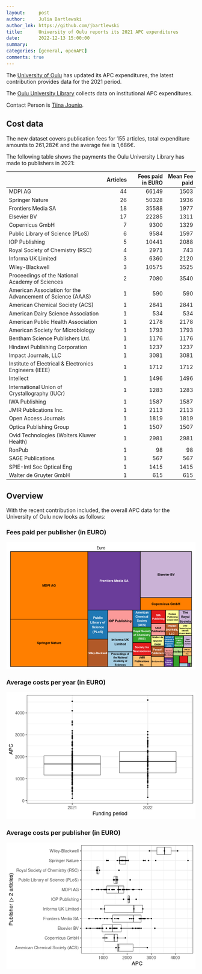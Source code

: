 ```yaml
---
layout:     post
author:     Julia Bartlewski
author_lnk: https://github.com/jbartlewski
title:      University of Oulu reports its 2021 APC expenditures
date:       2022-12-13 15:00:00
summary:    
categories: [general, openAPC]
comments: true
---
```





The [University of Oulu](https://www.oulu.fi/en) has updated its APC expenditures, the latest contribution provides data for the 2021 period.

The [Oulu University Library](https://www.oulu.fi/en/university/library) collects data on institutional APC expenditures.

Contact Person is [Tiina Jounio](mailto:Tiina.Jounio@oulu.fi).

## Cost data


The new dataset covers publication fees for 155 articles, total expenditure amounts to 261,282€ and the average fee is 1,686€.

The following table shows the payments the Oulu University Library has made to publishers in 2021:


|                                                           | Articles| Fees paid in EURO| Mean Fee paid|
|:----------------------------------------------------------|--------:|-----------------:|-------------:|
|MDPI AG                                                    |       44|             66149|          1503|
|Springer Nature                                            |       26|             50328|          1936|
|Frontiers Media SA                                         |       18|             35588|          1977|
|Elsevier BV                                                |       17|             22285|          1311|
|Copernicus GmbH                                            |        7|              9300|          1329|
|Public Library of Science (PLoS)                           |        6|              9584|          1597|
|IOP Publishing                                             |        5|             10441|          2088|
|Royal Society of Chemistry (RSC)                           |        4|              2971|           743|
|Informa UK Limited                                         |        3|              6360|          2120|
|Wiley-Blackwell                                            |        3|             10575|          3525|
|Proceedings of the National Academy of Sciences            |        2|              7080|          3540|
|American Association for the Advancement of Science (AAAS) |        1|               590|           590|
|American Chemical Society (ACS)                            |        1|              2841|          2841|
|American Dairy Science Association                         |        1|               534|           534|
|American Public Health Association                         |        1|              2178|          2178|
|American Society for Microbiology                          |        1|              1793|          1793|
|Bentham Science Publishers Ltd.                            |        1|              1176|          1176|
|Hindawi Publishing Corporation                             |        1|              1237|          1237|
|Impact Journals, LLC                                       |        1|              3081|          3081|
|Institute of Electrical & Electronics Engineers (IEEE)     |        1|              1712|          1712|
|Intellect                                                  |        1|              1496|          1496|
|International Union of Crystallography (IUCr)              |        1|              1283|          1283|
|IWA Publishing                                             |        1|              1587|          1587|
|JMIR Publications Inc.                                     |        1|              2113|          2113|
|Open Access Journals                                       |        1|              1819|          1819|
|Optica Publishing Group                                    |        1|              1507|          1507|
|Ovid Technologies (Wolters Kluwer Health)                  |        1|              2981|          2981|
|RonPub                                                     |        1|                98|            98|
|SAGE Publications                                          |        1|               567|           567|
|SPIE-Intl Soc Optical Eng                                  |        1|              1415|          1415|
|Walter de Gruyter GmbH                                     |        1|               615|           615|

## Overview

With the recent contribution included, the overall APC data for the University of Oulu now looks as follows:

### Fees paid per publisher (in EURO)

![plot of chunk tree_oulu_2022_12_13_full](/figure/tree_oulu_2022_12_13_full-1.png)

###  Average costs per year (in EURO)

![plot of chunk box_oulu_2022_12_13_year_full](/figure/box_oulu_2022_12_13_year_full-1.png)

###  Average costs per publisher (in EURO)

![plot of chunk box_oulu_2022_12_13_publisher_full](/figure/box_oulu_2022_12_13_publisher_full-1.png)
